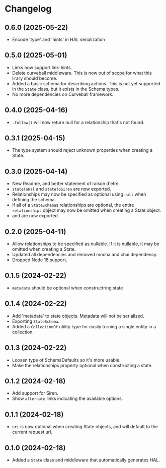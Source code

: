 Changelog
=========

0.6.0 (2025-05-22)
------------------

* Encode 'type' and 'hints' in HAL serialization


0.5.0 (2025-05-01)
------------------

* Links now support link-hints.
* Delete curveball middleware. This is now out of scope for what this lirary
  should become.
* Added a basic schema for describing actions. This is not yet supported in the
  `State` class, but it exists in the Schema types.
* No more dependencies on Curveball framework.


0.4.0 (2025-04-16)
------------------

* `.follow()` will now return null for a relationship that's not found.


0.3.1 (2025-04-15)
------------------

* The type system should reject unknown properties when creating a State.


0.3.0 (2025-04-14)
------------------

* New Readme, and better statement of raison d'etre.
* `stateToHal` and `stateToSiren` are now exported.
* Relationships may now be specified as optional using `null` when defining the
  schema.
* If all of a `StateSchema`s relationships are optional, the entire
  `relationships` object may now be omitted when creating a State object.
* and  are now exported.


0.2.0 (2025-04-11)
------------------

* Allow relationships to be specified as nullable. If it is nullable, it may be
  omitted when creating a State.
* Updated all dependencies and removed mocha and chai dependency.
* Dropped Node 18 support.


0.1.5 (2024-02-22)
------------------

* `metadata` should be optional when constructring state


0.1.4 (2024-02-22)
------------------

* Add 'metadata' to state objects. Metadata will not be serialized.
* Exporting `StateSchema`.
* Added a `CollectionOf` utility type for easily turning a single entity in a
  collection.


0.1.3 (2024-02-22)
------------------

* Loosen type of SchemaDefaults so it's more usable.
* Make the relationships property optional when constructing a state.


0.1.2 (2024-02-18)
------------------

* Add support for Siren.
* Show `alternate` links indicating the available options.


0.1.1 (2024-02-18)
------------------

* `uri` is now optional when creating State objects, and will default to the
  current request url.


0.1.0 (2024-02-18)
------------------

* Added a `State` class and middleware that automatically generates HAL.
